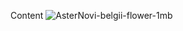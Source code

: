 Content ![AsterNovi-belgii-flower-1mb](https://github.com/emcache/emcache/assets/1226121/f6d0dfba-6ff3-454c-a307-a086b40a19a7)
